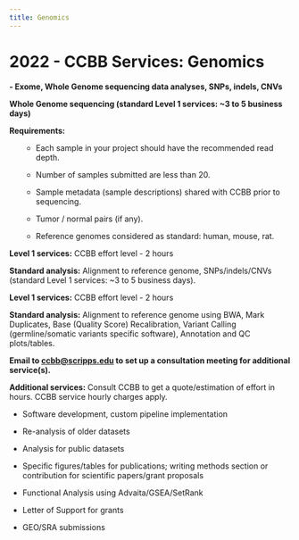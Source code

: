 ```yaml
---
title: Genomics
---
```


# 2022 - CCBB Services: Genomics

**- Exome, Whole Genome sequencing data analyses, SNPs, indels, CNVs**

**Whole Genome sequencing (standard Level 1 services: ~3 to 5 business
days)**

**Requirements:**
<ol>

-   Each sample in your project should have the recommended read depth.

-   Number of samples submitted are less than 20.

-   Sample metadata (sample descriptions) shared with CCBB prior to
    sequencing.

-   Tumor / normal pairs (if any).

-   Reference genomes considered as standard: human, mouse, rat.

</ol>

**Level 1 services:** CCBB effort level - 2 hours

**Standard analysis:** Alignment to reference genome, SNPs/indels/CNVs
(standard Level 1 services: ~3 to 5 business days).

**Level 1 services:** CCBB effort level - 2 hours

**Standard analysis:** Alignment to reference genome using BWA, Mark
Duplicates, Base (Quality Score) Recalibration, Variant Calling
(germline/somatic variants specific software), Annotation and QC
plots/tables.

**Email to <a href="mailto:ccbb@scripps.edu">ccbb@scripps.edu</a>
to set up a consultation meeting for additional service(s).**

**Additional services:** Consult CCBB to get a quote/estimation of
effort in hours. CCBB service hourly charges apply.

-   Software development, custom pipeline implementation

-   Re-analysis of older datasets

-   Analysis for public datasets

-   Specific figures/tables for publications; writing methods section or
    contribution for scientific papers/grant proposals

-   Functional Analysis using Advaita/GSEA/SetRank

-   Letter of Support for grants

-   GEO/SRA submissions
